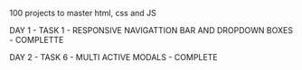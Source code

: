 100 projects to master html, css and JS

DAY 1 - TASK 1 - RESPONSIVE NAVIGATTION BAR AND DROPDOWN BOXES - COMPLETTE

DAY 2 - TASK 6 - MULTI ACTIVE MODALS - COMPLETE